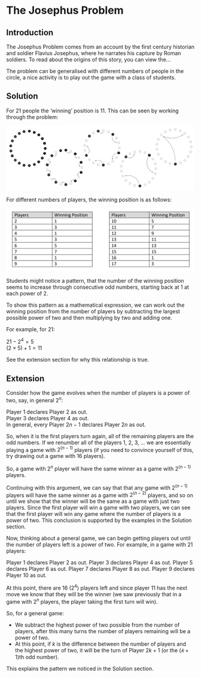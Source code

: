 # The Josephus Problem

## Introduction

The Josephus Problem comes from an account by the first century historian and soldier Flavius Josephus, where he narrates his capture by Roman soldiers. To read about the origins of this story, you can view the... <link>

The problem can be generalised with different numbers of people in the circle, a nice activity is to play out the game with a class of students.

## Solution

For 21 people the ‘winning’ position is 11. This can be seen by working through the problem:

<img src="../../images/josephus-prob-3.png" width=600>

For different numbers of players, the winning position is as follows:

<img src="../../images/josephus-prob-4.png" width=600>

Students might notice a pattern, that the number of the winning position seems to increase through consecutive odd numbers, starting back at 1 at each power of 2. 

To show this pattern as a mathematical expression, we can work out the winning position from the number of players by subtracting the largest possible power of two and then multiplying by two and adding one. 

For example, for 21:

$21 - 2^4 = 5$  
$(2 \times 5) + 1 = 11$

See the extension section for why this relationship is true.

## Extension

Consider how the game evolves when the number of players is a power of two, say, in general $2^n$:

Player 1 declares Player 2 as out.  
Player 3 declares Player 4 as out.  
In general, every Player $2n − 1$ declares Player $2n$ as out.

So, when it is the first players turn again, all of the remaining players are the odd numbers. If we renumber all of the players 1, 2, 3, ... we are essentially playing a game with $2^(n-1)$ players
(if you need to convince yourself of this, try drawing out a game with 16 players). 

So, a game with $2^n$ player will have the same winner as a game with $2^(n-1)$ players.

Continuing with this argument, we can say that that any game with $2^(n-1)$ players will have the same winner as a game with $2^(n-2)$ players, and so on until we show that the winner will be the same as a game with just two players. Since the first player will win a game with two players, we can see that the first player will win any game where the number of players is a power of two. This conclusion is supported by the examples in the Solution section.

Now, thinking about a general game, we can begin getting players out until the number of players left is a power of two. For example, in a game with 21 players:

Player 1 declares Player 2 as out.
Player 3 declares Player 4 as out.
Player 5 declares Player 6 as out.
Player 7 declares Player 8 as out.
Player 9 declares Player 10 as out.

At this point, there are 16 ($2^4$) players left and since player 11 has the next move we know that they will be the winner (we saw previously that in a game with $2^n$ players, the player taking
the first turn will win).

So, for a general game:
- We subtract the highest power of two possible from the number of players, after this many turns the number of players remaining will be a power of two.
- At this point, if $k$ is the difference between the number of players and the highest power of two, it will be the turn of Player $2k + 1$ (or the $(𝑘 + 1)$th odd number).

This explains the pattern we noticed in the Solution section.
